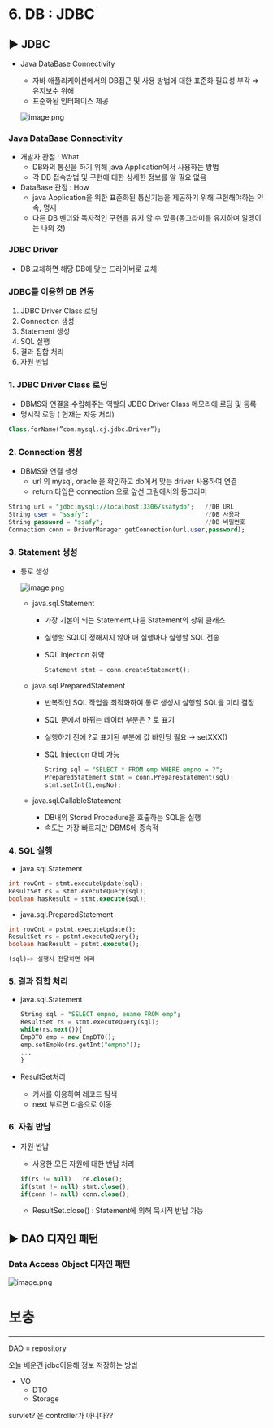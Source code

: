 # 6. DB : JDBC

## ▶️ JDBC

- Java DataBase Connectivity
    - 자바 애플리케이션에서의 DB접근 및 사용 방법에 대한 표준화 필요성 부각 ⇒ 유지보수 위해
    - 표준화된 인터페이스 제공
    
    ![image.png](attachment:726db41c-4458-4a58-b9c2-164d1adfef3b:image.png)
    

### Java DataBase Connectivity

- 개발자 관점 : What
    - DB와의 통신을 하기 위해 java Application에서 사용하는 방법
    - 각 DB 접속방법 및 구현에 대한 상세한 정보를 알 필요 없음
- DataBase 관점 : How
    - java Application을 위한 표준화된 통신기능을 제공하기 위해 구현해야하는 약속, 명세
    - 다른 DB 벤더와 독자적인 구현을 유지 할 수 있음(동그라미를 유지하며 알맹이는 나의 것)

### JDBC Driver

- DB 교체하면 해당 DB에 맞는 드라이버로 교체

### JDBC를 이용한 DB  연동

1. JDBC Driver Class 로딩 
2. Connection 생성
3. Statement 생성
4. SQL 실행
5. 결과 집합 처리
6. 자원 반납

### 1. JDBC Driver Class 로딩

- DBMS와 연결을 수립해주는 역할의 JDBC Driver Class 메모리에 로딩 및 등록
- 명시적 로딩 ( 현재는 자동 처리)

```sql
Class.forName(”com.mysql.cj.jdbc.Driver”);
```

### 2. Connection 생성

- DBMS와 연결 생성
    - url 의 mysql, oracle 을 확인하고 db에서 맞는 driver 사용하여 연결
    - return 타입은 connection 으로 앞선 그림에서의 동그라미

```sql
String url = "jdbc:mysql://localhost:3306/ssafydb";   //DB URL
String user = "ssafy";                                //DB 사용자
String password = "ssafy";                            //DB 비밀번호
Connection conn = DriverManager.getConnection(url,user,password);
```

### 3. Statement 생성

- 통로 생성
    
    ![image.png](attachment:9cb42d01-2b48-4249-b1aa-596be1f1317f:image.png)
    
    - java.sql.Statement
        - 가장 기본이 되는 Statement,다른 Statement의 상위 클래스
        - 실행할 SQL이 정해지지 않아 매 실행마다 실행할 SQL 전송
        - SQL Injection 취약
            
            ```sql
            Statement stmt = conn.createStatement();
            ```
            
    - java.sql.PreparedStatement
        - 반복적인 SQL 작업을 최적화하여 통로 생성시 실행할 SQL을 미리 결정
        - SQL 문에서 바뀌는 데이터 부분은 ? 로 표기
        - 실행하기 전에 ?로 표기된 부분에 값 바인딩 필요 → setXXX()
        - SQL Injection 대비 가능
            
            ```sql
            String sql = "SELECT * FROM emp WHERE empno = ?";
            PreparedStatement stmt = conn.PrepareStatement(sql);
            stmt.setInt(1,empNo);
            ```
            
    - java.sql.CallableStatement
        - DB내의 Stored Procedure을 호출하는 SQL을 실행
        - 속도는 가장 빠르지만 DBMS에 종속적

### 4. SQL 실행

- java.sql.Statement

```sql
int rowCnt = stmt.executeUpdate(sql);
ResultSet rs = stmt.executeQuery(sql);
boolean hasResult = stmt.execute(sql);
```

- java.sql.PreparedStatement

```sql
int rowCnt = pstmt.executeUpdate();
ResultSet rs = pstmt.executeQuery();
boolean hasResult = pstmt.execute();

(sql)=> 실행시 전달하면 에러
```

### 5. 결과 집합 처리

- java.sql.Statement
    
    ```sql
    String sql = "SELECT empno, ename FROM emp";
    ResultSet rs = stmt.executeQuery(sql);
    while(rs.next()){
    EmpDTO emp = new EmpDTO();
    emp.setEmpNo(rs.getInt("empno"));
    ...
    }
    ```
    
- ResultSet처리
    - 커서를 이용하여 레코드 탐색
    - next 부르면 다음으로 이동

### 6. 자원 반납

- 자원 반납
    - 사용한 모든 자원에 대한 반납 처리
    
    ```sql
    if(rs != null)   re.close();
    if(stmt != null) stmt.close();
    if(conn != null) conn.close();
    ```
    
    - ResultSet.close() : Statement에 의해 묵시적 반납 가능

## ▶️ DAO 디자인 패턴

### Data Access Object 디자인 패턴

![image.png](attachment:10b76e18-54e9-4efa-b144-89af25768c9e:image.png)

# 보충

---

DAO = repository

오늘 배운건 jdbc이용해 정보 저장하는 방법

- VO
    - DTO
    - Storage

survlet? 은 controller가 아니다??
